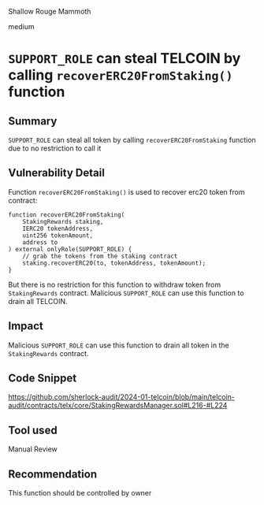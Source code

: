 Shallow Rouge Mammoth

medium

# `SUPPORT_ROLE` can steal TELCOIN by calling `recoverERC20FromStaking()` function

## Summary
`SUPPORT_ROLE` can steal all token by calling `recoverERC20FromStaking` function due to no restriction to call it

## Vulnerability Detail
Function `recoverERC20FromStaking()` is used to recover erc20 token from contract:

    function recoverERC20FromStaking(
        StakingRewards staking,
        IERC20 tokenAddress,
        uint256 tokenAmount,
        address to
    ) external onlyRole(SUPPORT_ROLE) {
        // grab the tokens from the staking contract
        staking.recoverERC20(to, tokenAddress, tokenAmount);
    }

But there is no restriction for this function to withdraw token from `StakingRewards` contract. Malicious `SUPPORT_ROLE` can use this function to drain all TELCOIN.

## Impact
Malicious `SUPPORT_ROLE` can use this function to drain all token in the `StakingRewards` contract.

## Code Snippet
https://github.com/sherlock-audit/2024-01-telcoin/blob/main/telcoin-audit/contracts/telx/core/StakingRewardsManager.sol#L216-#L224

## Tool used
Manual Review

## Recommendation
This function should be controlled by owner